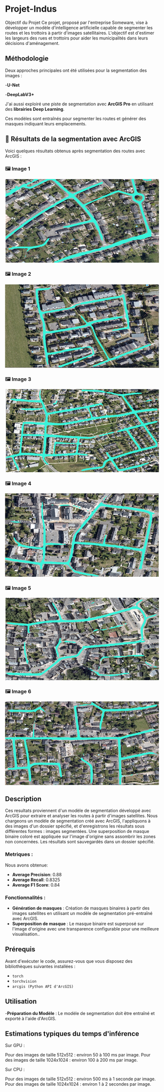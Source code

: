 # Projet-Indus
Objectif du Projet
Ce projet, proposé par l'entreprise Someware, vise à développer un modèle d'intelligence artificielle capable de segmenter les routes et les trottoirs à partir d'images satellitaires. L'objectif est d'estimer les largeurs des rues et trottoirs pour aider les municipalités dans leurs décisions d'aménagement.

## Méthodologie

Deux approches principales ont été utilisées pour la segmentation des images :

-**U-Net**

-**DeepLabV3+**

J'ai aussi exploiré une piste de segmentation avec **ArcGIS Pro** en utilisant des **librairies Deep Learning**.

Ces modèles sont entraînés pour segmenter les routes et générer des masques indiquant leurs emplacements.


## 🏁 Résultats de la segmentation avec ArcGIS

Voici quelques résultats obtenus après segmentation des routes avec ArcGIS :

### 🖼️ Image 1
![Segmentation 1](https://github.com/rgaignoux/Projet-Indus/blob/Mawa/Resultats_ArcGIS_segmentation/route11_segmentee.png?raw=true)

### 🖼️ Image 2
![Segmentation 2](https://github.com/rgaignoux/Projet-Indus/blob/Mawa/Resultats_ArcGIS_segmentation/route15_segmented.png?raw=true)

### 🖼️ Image 3
![Segmentation 3](https://github.com/rgaignoux/Projet-Indus/blob/Mawa/Resultats_ArcGIS_segmentation/route16_segmented.png?raw=true)


### 🖼️ Image 4
![Segmentation 4](https://github.com/rgaignoux/Projet-Indus/blob/Mawa/Resultats_ArcGIS_segmentation/route17_segmented.png?raw=true)

### 🖼️ Image 5
![Segmentation 5](https://github.com/rgaignoux/Projet-Indus/blob/Mawa/Resultats_ArcGIS_segmentation/route4_segmented.png?raw=true)

### 🖼️ Image 6
![Segmentation 6](https://github.com/rgaignoux/Projet-Indus/blob/Mawa/Resultats_ArcGIS_segmentation/route3_segmented.png?raw=true)



## Description

 Ces resultats proviennent d'un modèle de segmentation développé avec ArcGIS pour extraire et analyser les routes à partir d'images satellites. Nous chargeons un modèle de segmentation créé avec ArcGIS,  l'appliquons à des images d'un dossier spécifié, et d'enregistrons les résultats sous différentes formes : images segmentées. Une superposition de masque binaire coloré est appliquée sur l'image d'origine sans assombrir les zones non concernées. Les résultats sont sauvegardés dans un dossier spécifié.

### Metriques :
Nous avons obtenue: 
- **Average Precision**: 0.88
- **Average Recall**: 0.8325
- **Average F1 Score**: 0.84

### Fonctionnalités :
- **Génération de masques** : Création de masques binaires à partir des images satellites en utilisant un modèle de segmentation pré-entraîné avec ArcGIS.
- **Superposition de masque** : Le masque binaire est superposé sur l'image d'origine avec une transparence configurable pour une meilleure visualisation..


## Prérequis

Avant d'exécuter le code, assurez-vous que vous disposez des bibliothèques suivantes installées   :

- `torch`
- `torchvision`
- `arcgis (Python API d'ArcGIS)`

## Utilisation
-**Préparation du Modèle** : Le modèle de segmentation doit être entraîné et exporté à l'aide d'ArcGIS.

## Estimations typiques du temps d'inférence

Sur GPU  :

Pour des images de taille 512x512 : environ 50 à 100 ms par image.
Pour des images de taille 1024x1024 : environ 100 à 200 ms par image.

Sur CPU :

Pour des images de taille 512x512 : environ 500 ms à 1 seconde par image.
Pour des images de taille 1024x1024 : environ 1 à 2 secondes par image.


